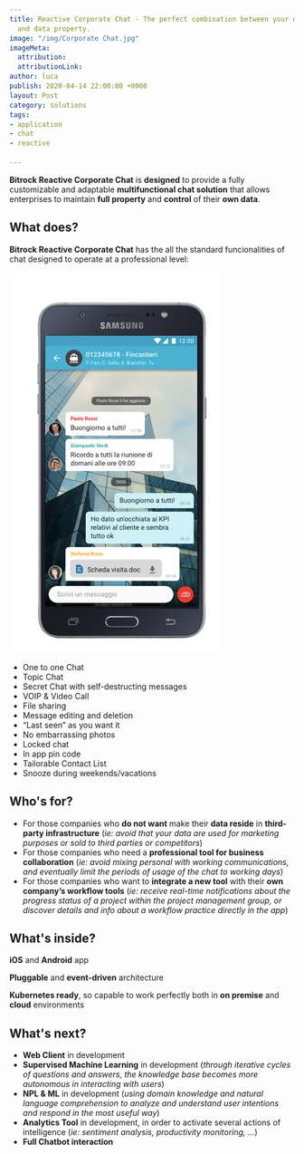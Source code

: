 ```yaml
---
title: Reactive Corporate Chat - The perfect combination between your daily workflow
  and data property.
image: "/img/Corporate Chat.jpg"
imageMeta:
  attribution: 
  attributionLink: 
author: luca
publish: 2020-04-14 22:00:00 +0000
layout: Post
category: solutions
tags:
- application
- chat
- reactive

---
```

**Bitrock Reactive Corporate Chat** is **designed** to provide a fully customizable and adaptable **multifunctional chat solution** that allows enterprises to maintain **full property** and **control** of their **own data**.

<!-- more -->

## What does?
**Bitrock Reactive Corporate Chat** has the all the standard funcionalities of chat designed to operate at a professional level:

![/img/posts/chat-app.png](/img/posts/chat-app.png)

* One to one Chat
* Topic Chat
* Secret Chat with self-destructing messages
* VOIP & Video Call
* File sharing
* Message editing and deletion
* “Last seen” as you want it
* No embarrassing photos
* Locked chat
* In app pin code
* Tailorable Contact List
* Snooze during weekends/vacations

## Who's for?

* For those companies who **do not want** make their **data reside** in **third-party infrastructure** (*ie: avoid that your data are used for marketing purposes or sold to third parties or competitors*)
* For those companies who need a **professional tool for business collaboration**  (*ie: avoid mixing personal with working communications, and eventually limit the periods of usage of the chat to working days*)
* For those companies who want to **integrate a new tool** with their **own company’s workflow tools** (*ie: receive real-time notifications about the progress status of a project within the project management group, or discover details and info about a workflow practice directly in the app*)

## What's inside?
**iOS** and **Android** app

**Pluggable** and **event-driven** architecture

**Kubernetes ready**, so capable to work perfectly both in **on premise** and **cloud** environments

## What's next?
* **Web Client** in development
* **Supervised Machine Learning** in development (*through iterative cycles of questions and answers, the knowledge base becomes more autonomous in interacting with users*)
* **NPL & ML** in development (*using domain knowledge and natural language comprehension to analyze and understand user intentions and respond in the most useful way*)
* **Analytics Tool** in development, in order to activate several actions of intelligence (*ie: sentiment analysis, productivity monitoring, ...*) 
* **Full Chatbot interaction**